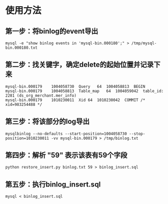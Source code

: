 # 使用方法
## 第一步：将binlog的event导出
    mysql -e "show binlog events in 'mysql-bin.000180';" > /tmp/mysql-bin.000180.txt

## 第二步：找关键字，确定delete的起始位置并记录下来
    mysql-bin.000179	1004058730	Query	64	1004058813	BEGIN
    mysql-bin.000179	1004058813	Table_map	64	1004059042	table_id: 2281 (ds_org_merchant.mer_info)
    mysql-bin.000179	1010230011	Xid	64	1010230042	COMMIT /* xid=983254488 */

## 第三步：将该部分的log导出
    mysqlbinlog --no-defaults --start-position=1004058730 --stop-position=1010230011 -vv mysql-bin.000179 > /tmp/binlog.txt

## 第四步：解析  "59" 表示该表有59个字段
    python restore_insert.py binlog.txt 59 > binlog_insert.sql
    
## 第五步：执行binlog_insert.sql
    mysql < binlog_insert.sql
